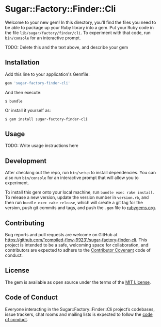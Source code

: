 # Sugar::Factory::Finder::Cli

Welcome to your new gem! In this directory, you'll find the files you need to be able to package up your Ruby library into a gem. Put your Ruby code in the file `lib/sugar/factory/finder/cli`. To experiment with that code, run `bin/console` for an interactive prompt.

TODO: Delete this and the text above, and describe your gem

## Installation

Add this line to your application's Gemfile:

```ruby
gem 'sugar-factory-finder-cli'
```

And then execute:

    $ bundle

Or install it yourself as:

    $ gem install sugar-factory-finder-cli

## Usage

TODO: Write usage instructions here

## Development

After checking out the repo, run `bin/setup` to install dependencies. You can also run `bin/console` for an interactive prompt that will allow you to experiment.

To install this gem onto your local machine, run `bundle exec rake install`. To release a new version, update the version number in `version.rb`, and then run `bundle exec rake release`, which will create a git tag for the version, push git commits and tags, and push the `.gem` file to [rubygems.org](https://rubygems.org).

## Contributing

Bug reports and pull requests are welcome on GitHub at https://github.com/'compiled-flow-9923'/sugar-factory-finder-cli. This project is intended to be a safe, welcoming space for collaboration, and contributors are expected to adhere to the [Contributor Covenant](http://contributor-covenant.org) code of conduct.

## License

The gem is available as open source under the terms of the [MIT License](https://opensource.org/licenses/MIT).

## Code of Conduct

Everyone interacting in the Sugar::Factory::Finder::Cli project’s codebases, issue trackers, chat rooms and mailing lists is expected to follow the [code of conduct](https://github.com/'compiled-flow-9923'/sugar-factory-finder-cli/blob/master/CODE_OF_CONDUCT.md).
